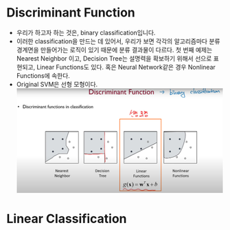 # Discriminant Function 
* 우리가 하고자 하는 것은, binary classification입니다.
* 이러한 classification을 만드는 데 있어서, 우리가 보면 각각의 알고리즘마다 분류 경계면을 만들어가는 로직이 있기 때문에 분류 결과물이 다르다. 첫 번째 예제는 Nearest Neighbor 이고, Decision Tree는 설명력을 확보하기 위해서 선으로 표현되고, Linear Functions도 있다. 혹은 Neural Network같은 경우 Nonlinear Functions에 속한다.
* Original SVM은 선형 모형이다. ![](images/2023-04-29-03-02-38.png)


# Linear Classification 

